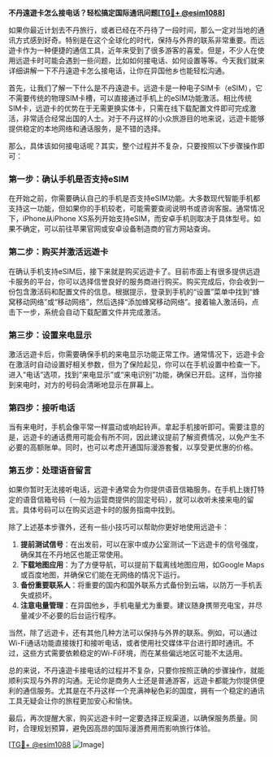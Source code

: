 **不丹遠遊卡怎么接电话？轻松搞定国际通讯问题[[TG💪+ @esim1088](https://t.me/s/esim1088)]**

如果你最近计划去不丹旅行，或者已经在不丹待了一段时间，那么一定对当地的通讯方式感到好奇。特别是在这个全球化的时代，保持与外界的联系非常重要。而远遊卡作为一种便捷的通信工具，近年来受到了很多游客的喜爱。但是，不少人在使用远遊卡时可能会遇到一些问题，比如如何接电话、如何设置等等。今天我们就来详细讲解一下不丹遠遊卡怎么接电话，让你在异国他乡也能轻松沟通。

首先，让我们了解一下什么是不丹遠遊卡。远遊卡是一种电子SIM卡（eSIM），它不需要传统的物理SIM卡槽，可以直接通过手机上的eSIM功能激活。相比传统SIM卡，远遊卡的优势在于无需更换实体卡，只需在线下载配置文件即可完成激活，非常适合经常出国的人士。对于不丹这样的小众旅游目的地来说，远遊卡能够提供稳定的本地网络和通话服务，是不错的选择。

那么，具体该如何接电话呢？其实，整个过程并不复杂，只要按照以下步骤操作即可：

### **第一步：确认手机是否支持eSIM**
在开始之前，你需要确认自己的手机是否支持eSIM功能。大多数现代智能手机都支持这一功能，但如果你的手机较老，可能需要查阅说明书或咨询客服。通常情况下，iPhone从iPhone XS系列开始支持eSIM，而安卓手机则取决于具体型号。如果不确定，可以前往苹果官网或安卓设备制造商的官方网站查询。

### **第二步：购买并激活远遊卡**
在确认手机支持eSIM后，接下来就是购买远遊卡了。目前市面上有很多提供远遊卡服务的平台，你可以选择信誉良好的服务商进行购买。购买完成后，你会收到一份包含激活码和配置文件的信息。根据提示，登录到手机的“设置”菜单中找到“蜂窝移动网络”或“移动网络”，然后选择“添加蜂窝移动网络”。接着输入激活码，点击下一步，系统会自动下载配置文件并完成激活。

### **第三步：设置来电显示**
激活远遊卡后，你需要确保手机的来电显示功能正常工作。通常情况下，远遊卡会在激活时自动设置好相关参数，但为了保险起见，你可以在手机设置中检查一下。进入“电话”选项，找到“来电显示”或“来电识别”功能，确保已开启。这样，当你接到来电时，对方的号码会清晰地显示在屏幕上。

### **第四步：接听电话**
当有来电时，手机会像平常一样震动或响起铃声。拿起手机接听即可。需要注意的是，远遊卡的通话费用可能会有所不同，因此建议提前了解资费情况，以免产生不必要的高额账单。同时，也可以考虑开通国际漫游套餐，以享受更优惠的价格。

### **第五步：处理语音留言**
如果你暂时无法接听电话，远遊卡通常会为你提供语音信箱服务。在手机上拨打特定的语音信箱号码（一般为运营商提供的固定号码），就可以收听未接来电的留言。具体号码可以在购买远遊卡时的服务指南中找到。

除了上述基本步骤外，还有一些小技巧可以帮助你更好地使用远遊卡：

1. **提前测试信号**：在出发前，可以在家中或办公室测试一下远遊卡的信号强度，确保其在不丹地区也能正常使用。
2. **下载地图应用**：为了方便导航，可以提前下载离线地图应用，如Google Maps或百度地图，并确保它们能在无网络的情况下运行。
3. **备份重要联系人**：将重要的国内和国外联系方式备份到云端，以防万一手机丢失或损坏。
4. **注意电量管理**：在异国他乡，手机电量尤为重要。建议随身携带充电宝，并尽量减少不必要的后台运行程序。

当然，除了远遊卡，还有其他几种方法可以保持与外界的联系。例如，可以通过Wi-Fi通话功能直接拨打和接听电话，或者使用社交媒体平台进行即时通讯。不过，这些方式需要依赖稳定的Wi-Fi环境，而在某些偏远地区可能不太适用。

总的来说，不丹遠遊卡接电话的过程并不复杂，只要你按照正确的步骤操作，就能顺利实现与外界的沟通。无论你是商务人士还是普通游客，远遊卡都能为你提供便利的通信服务。尤其是在不丹这样一个充满神秘色彩的国度，拥有一个稳定的通讯工具无疑会让你的旅程更加安心和愉快。

最后，再次提醒大家，购买远遊卡时一定要选择正规渠道，以确保服务质量。同时，合理规划预算，避免因高昂的国际漫游费用而影响旅行体验。

[[TG💪+ @esim1088](https://t.me/s/esim1088) ![Image](https://i.postimg.cc/4NQfJmqS/Snipaste-2025-05-13-00-14-12.png)]